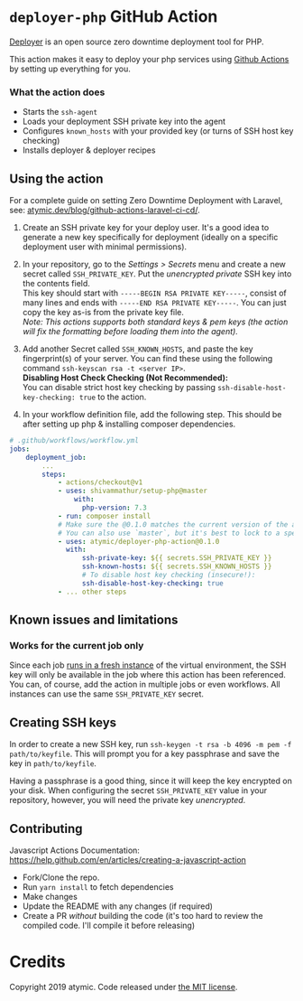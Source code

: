 # `deployer-php` GitHub Action

[Deployer](https://deployer.org/) is an open source zero downtime deployment tool for PHP.

This action makes it easy to deploy your php services using [Github Actions](https://help.github.com/en/actions) by setting up everything for you.

### What the action does
* Starts the `ssh-agent`
* Loads your deployment SSH private key into the agent
* Configures `known_hosts` with your provided key (or turns of SSH host key checking)
* Installs deployer & deployer recipes

## Using the action

For a complete guide on setting Zero Downtime Deployment with Laravel, see: [atymic.dev/blog/github-actions-laravel-ci-cd/](https://atymic.dev/blog/github-actions-laravel-ci-cd).

1. Create an SSH private key for your deploy user. It's a good idea to generate a new key specifically for deployment (ideally on a specific deployment user with minimal permissions).
2. In your repository, go to the *Settings > Secrets* menu and create a new secret called `SSH_PRIVATE_KEY`. Put the *unencrypted private* SSH key into the contents field. <br>
  This key should start with `-----BEGIN RSA PRIVATE KEY-----`, consist of many lines and ends with `-----END RSA PRIVATE KEY-----`. 
  You can just copy the key as-is from the private key file.  
  _Note: This actions supports both standard keys & pem keys (the action will fix the formatting before loading them into the agent)._
3. Add another Secret called `SSH_KNOWN_HOSTS`, and paste the key fingerprint(s) of your server. You can find these using the following command `ssh-keyscan rsa -t <server IP>`.  
   **Disabling Host Check Checking (Not Recommended):**  
   You can disable strict host key checking by passing `ssh-disable-host-key-checking: true` to the action.
  
4. In your workflow definition file, add the following step. This should be after setting up php & installing composer dependencies.

```yaml
# .github/workflows/workflow.yml
jobs:
    deployment_job:
        ...
        steps:
            - actions/checkout@v1
            - uses: shivammathur/setup-php@master
                with:
                  php-version: 7.3
            - run: composer install
            # Make sure the @0.1.0 matches the current version of the action
            # You can also use `master`, but it's best to lock to a specific version
            - uses: atymic/deployer-php-action@0.1.0
              with:
                  ssh-private-key: ${{ secrets.SSH_PRIVATE_KEY }}
                  ssh-known-hosts: ${{ secrets.SSH_KNOWN_HOSTS }}
                  # To disable host key checking (insecure!):
                  ssh-disable-host-key-checking: true
            - ... other steps
```
## Known issues and limitations

### Works for the current job only

Since each job [runs in a fresh instance](https://help.github.com/en/articles/about-github-actions#job) of the virtual environment, the SSH key will only be available in the job where this action has been referenced. You can, of course, add the action in multiple jobs or even workflows. All instances can use the same `SSH_PRIVATE_KEY` secret.

## Creating SSH keys

In order to create a new SSH key, run `ssh-keygen -t rsa -b 4096 -m pem -f path/to/keyfile`. This will prompt you for a key passphrase and save the key in `path/to/keyfile`.

Having a passphrase is a good thing, since it will keep the key encrypted on your disk. When configuring the secret `SSH_PRIVATE_KEY` value in your repository, however, you will need the private key *unencrypted*. 

## Contributing

Javascript Actions Documentation: https://help.github.com/en/articles/creating-a-javascript-action

* Fork/Clone the repo.
* Run `yarn install` to fetch dependencies
* Make changes
* Update the README with any changes (if required)
* Create a PR *without* building the code (it's too hard to review the compiled code. I'll compile it before releasing)

# Credits

Copyright 2019 atymic. Code released under [the MIT license](LICENSE).
